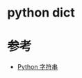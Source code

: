 python dict
===========




# 参考
 - [Python 字符串](https://www.runoob.com/python/python-strings.html)
